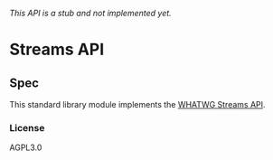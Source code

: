 *This API is a stub and not implemented yet.*

# Streams API

## Spec

This standard library module implements the [WHATWG Streams API][spec].

[spec]: https://streams.spec.whatwg.org

### License

AGPL3.0
